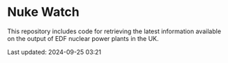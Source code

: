# Nuke Watch

This repository includes code for retrieving the latest information available on the output of EDF nuclear power plants in the UK.

Last updated: 2024-09-25 03:21